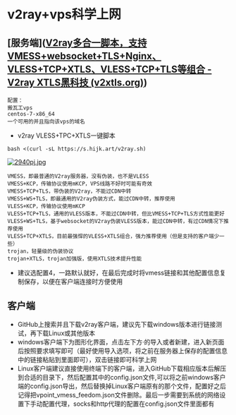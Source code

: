 

# v2ray+vps科学上网

## [服务端]([V2ray多合一脚本，支持VMESS+websocket+TLS+Nginx、VLESS+TCP+XTLS、VLESS+TCP+TLS等组合 - V2ray XTLS黑科技 (v2xtls.org)](https://v2xtls.org/v2ray多合一脚本，支持vmesswebsockettlsnginx、vlesstcpxtls、vlesstcptls等组合/))

```
配置：
搬瓦工vps
centos-7-x86_64
一个可用的并且指向该vps的域名
```

- v2ray VLESS+TPC+XTLS一键脚本

```
bash <(curl -sL https://s.hijk.art/v2ray.sh)
```

[![2940pj.jpg](https://z3.ax1x.com/2021/05/26/2940pj.jpg)](https://imgtu.com/i/2940pj)

```
VMESS，即最普通的V2ray服务器，没有伪装，也不是VLESS
VMESS+KCP，传输协议使用mKCP，VPS线路不好时可能有奇效
VMESS+TCP+TLS，带伪装的V2ray，不能过CDN中转
VMESS+WS+TLS，即最通用的V2ray伪装方式，能过CDN中转，推荐使用
VLESS+KCP，传输协议使用mKCP
VLESS+TCP+TLS，通用的VLESS版本，不能过CDN中转，但比VMESS+TCP+TLS方式性能更好
VLESS+WS+TLS，基于websocket的V2ray伪装VLESS版本，能过CDN中转，有过CDN情况下推荐使用
VLESS+TCP+XTLS，目前最强悍的VLESS+XTLS组合，强力推荐使用（但是支持的客户端少一些）
trojan，轻量级的伪装协议
trojan+XTLS，trojan加强版，使用XTLS技术提升性能
```

- 建议选配置4，一路默认就好，在最后完成时将vmess链接和其他配置信息复制保存，以便在客户端连接时方便使用

## 客户端

- GitHub上搜索并且下载v2ray客户端，建议先下载windows版本进行链接测试，再下载Linux或其他版本
- windows客户端下为图形化界面，点击左下方·的导入或者新建，进入新页面后按照要求填写即可（最好使用导入选项，将之前在服务器上保存的配置信息中的链接粘贴到里面即可），双击链接即可科学上网
- Linux客户端建议直接使用终端下的客户端，进入GitHub下载相应版本后解压到合适的目录下，然后配置其中的config.json文件,可以将之前windows客户端的config.json导出，然后替换掉Linux客户端原有的那个文件，配置好之后记得把vpoint_vmess_feedom.json文件删除。最后一步需要到系统的网络设置下手动配置代理，socks和http代理的配置在config.json文件里面都有